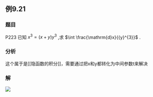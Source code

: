 ## 例9.21
### 题目
P223 已知 ${x}^{3} = ( {x + y}) {y}^{3}$ ,求 $\int \frac{\mathrm{d}x}{{y}^{3}}$ .
### 分析
这个属于是[[隐函数的积分]]，需要通过把x和y都转化为中间参数t来解决
### 解
![](https://img.hwenyi.live/202410221234573.webp)
